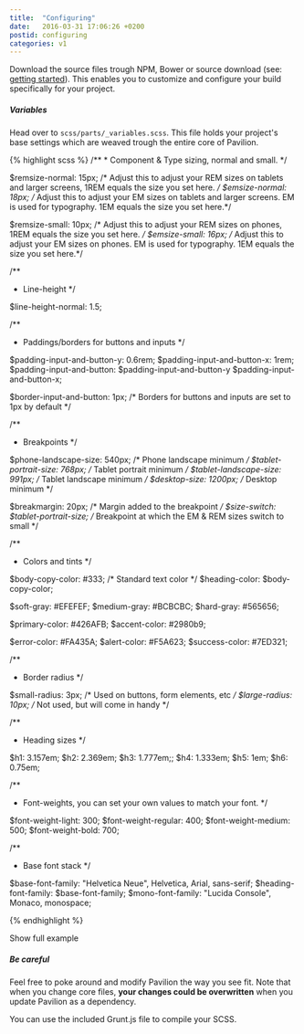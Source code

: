 ```yaml
---
title:  "Configuring"
date:   2016-03-31 17:06:26 +0200
postid: configuring
categories: v1
---
```


Download the source files trough NPM, Bower or source download (see: <a href="#gettingstarted" data-scroll>getting started</a>).
This enables you to customize and configure your build specifically for your project.

##### Variables
Head over to `scss/parts/_variables.scss`. This file holds your project's base settings which are weaved trough the entire core
of Pavilion. 

<div class="collapsor">
{% highlight scss %}
/**
  * Component & Type sizing, normal and small.
  */

$remsize-normal: 15px; /* Adjust this to adjust your REM sizes on tablets and larger screens, 1REM equals the size you set here. */
$emsize-normal: 18px;  /* Adjust this to adjust your EM sizes on tablets and larger screens. EM is used for typography. 1EM equals the size you set here.*/

$remsize-small: 10px; /* Adjust this to adjust your REM sizes on phones, 1REM equals the size you set here. */
$emsize-small: 16px;  /* Adjust this to adjust your EM sizes on phones. EM is used for typography. 1EM equals the size you set here.*/

/**
  * Line-height 
  */

$line-height-normal: 1.5; 

/**
  * Paddings/borders for buttons and inputs
  */
  
$padding-input-and-button-y: 0.6rem;
$padding-input-and-button-x: 1rem;
$padding-input-and-button: $padding-input-and-button-y $padding-input-and-button-x;

$border-input-and-button: 1px; /* Borders for buttons and inputs are set to 1px by default */

/**
  * Breakpoints
  */

$phone-landscape-size: 540px;    /* Phone landscape minimum */
$tablet-portrait-size: 768px;    /* Tablet portrait minimum */
$tablet-landscape-size: 991px;   /* Tablet landscape minimum */
$desktop-size: 1200px;           /* Desktop minimum */

$breakmargin: 20px;              /* Margin added to the breakpoint */
$size-switch: $tablet-portrait-size; /* Breakpoint at which the EM & REM sizes switch to small */

/**
  * Colors and tints
  */

$body-copy-color: #333; /* Standard text color */
$heading-color: $body-copy-color;

$soft-gray: #EFEFEF;
$medium-gray: #BCBCBC;
$hard-gray: #565656;

$primary-color: #426AFB;
$accent-color: #2980b9;

$error-color: #FA435A;
$alert-color: #F5A623;
$success-color: #7ED321;

/**
  * Border radius
  */

$small-radius: 3px; /* Used on buttons, form elements, etc */
$large-radius: 10px; /* Not used, but will come in handy */

/**
  * Heading sizes
  */

$h1: 3.157em;
$h2: 2.369em;
$h3: 1.777em;;
$h4: 1.333em;
$h5: 1em;
$h6: 0.75em;

/**
  * Font-weights, you can set your own values to match your font.
  */

$font-weight-light: 300;
$font-weight-regular: 400;
$font-weight-medium: 500;
$font-weight-bold: 700;

/**
  * Base font stack
  */

$base-font-family: "Helvetica Neue", Helvetica, Arial, sans-serif;
$heading-font-family: $base-font-family;
$mono-font-family: "Lucida Console", Monaco, monospace;

{% endhighlight %}
    <div class="uncollapse">
        Show full example
    </div>
</div>

##### Be careful
Feel free to poke around and modify Pavilion the way you see fit. Note that when you change core files, **your changes could be overwritten** when you update Pavilion as a
dependency.

You can use the included Grunt.js file to compile your SCSS.
